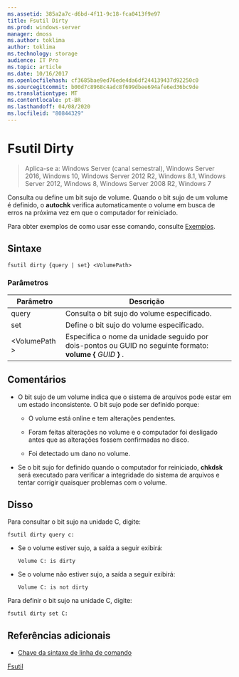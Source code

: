 ```yaml
---
ms.assetid: 385a2a7c-d6bd-4f11-9c18-fca0413f9e97
title: Fsutil Dirty
ms.prod: windows-server
manager: dmoss
ms.author: toklima
author: toklima
ms.technology: storage
audience: IT Pro
ms.topic: article
ms.date: 10/16/2017
ms.openlocfilehash: cf3685bae9ed76ede4da6df244139437d92250c0
ms.sourcegitcommit: b00d7c8968c4adc8f699dbee694afe6ed36bc9de
ms.translationtype: MT
ms.contentlocale: pt-BR
ms.lasthandoff: 04/08/2020
ms.locfileid: "80844329"
---
```

# <a name="fsutil-dirty"></a>Fsutil Dirty
>Aplica-se a: Windows Server (canal semestral), Windows Server 2016, Windows 10, Windows Server 2012 R2, Windows 8.1, Windows Server 2012, Windows 8, Windows Server 2008 R2, Windows 7

Consulta ou define um bit sujo de volume. Quando o bit sujo de um volume é definido, o **autochk** verifica automaticamente o volume em busca de erros na próxima vez em que o computador for reiniciado.

Para obter exemplos de como usar esse comando, consulte [Exemplos](#BKMK_examples).

## <a name="syntax"></a>Sintaxe

```
fsutil dirty {query | set} <VolumePath>
```

### <a name="parameters"></a>Parâmetros

|   Parâmetro   |                                                 Descrição                                                  |
|---------------|--------------------------------------------------------------------------------------------------------------|
|     query     |                                  Consulta o bit sujo do volume especificado.                                   |
|      set      |                                    Define o bit sujo do volume especificado.                                    |
| \<VolumePath > | Especifica o nome da unidade seguido por dois-pontos ou GUID no seguinte formato: **volume {** <em>GUID</em> **}** . |

## <a name="remarks"></a>Comentários

-   O bit sujo de um volume indica que o sistema de arquivos pode estar em um estado inconsistente. O bit sujo pode ser definido porque:

    -   O volume está online e tem alterações pendentes.

    -   Foram feitas alterações no volume e o computador foi desligado antes que as alterações fossem confirmadas no disco.

    -   Foi detectado um dano no volume.

-   Se o bit sujo for definido quando o computador for reiniciado, **chkdsk** será executado para verificar a integridade do sistema de arquivos e tentar corrigir quaisquer problemas com o volume.

## <a name="examples"></a><a name="BKMK_examples"></a>Disso
Para consultar o bit sujo na unidade C, digite:

```
fsutil dirty query c:
```

-   Se o volume estiver sujo, a saída a seguir exibirá:

    `Volume C: is dirty`

-   Se o volume não estiver sujo, a saída a seguir exibirá:

    `Volume C: is not dirty`

Para definir o bit sujo na unidade C, digite:

```
fsutil dirty set C:
```

## <a name="additional-references"></a>Referências adicionais
- [Chave da sintaxe de linha de comando](command-line-syntax-key.md)

[Fsutil](Fsutil.md)


